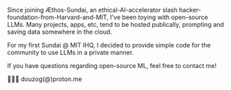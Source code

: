 Since joining Æthos-Sundai, an ethical-AI-accelerator slash hacker-foundation-from-Harvard-and-MIT, I've been toying with open-source LLMs. Many projects, apps, etc, tend to be hosted publically, prompting and saving data somewhere in the cloud.

For my first Sundai @ MIT IHQ, I decided to provide simple code for the community to use LLMs in a private manner.

If you have questions regarding open-source ML, feel free to contact me!

🥷🏼👾 douzog(@)proton.me
